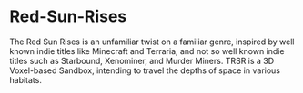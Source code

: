 Red-Sun-Rises
=============

The Red Sun Rises is an unfamiliar twist on a familiar genre, inspired by well known indie titles like Minecraft and Terraria, and not so well known indie titles such as Starbound, Xenominer, and Murder Miners. TRSR is a 3D Voxel-based Sandbox, intending to travel the depths of space in various habitats.
